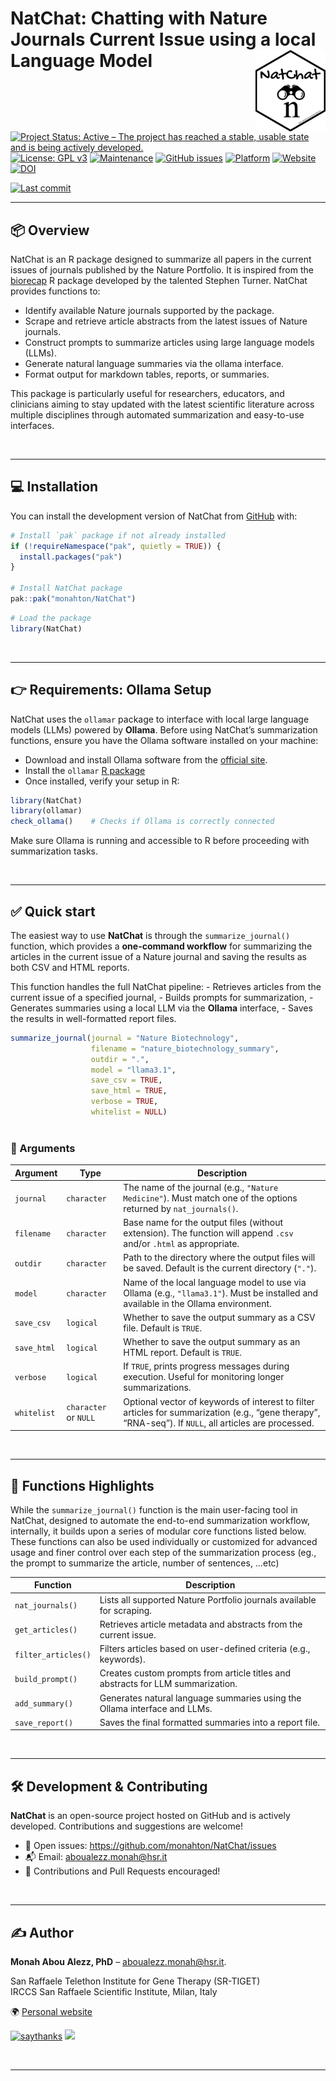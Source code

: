 
<!-- README.md is generated from README.Rmd. Please edit that file -->

# NatChat: Chatting with Nature Journals Current Issue using a local Language Model <img src="man/figures/NatChat_logo.png" align="right" height="130"/>

[![Project Status: Active – The project has reached a stable, usable
state and is being actively
developed.](https://www.repostatus.org/badges/latest/active.svg)](https://www.repostatus.org/#active)
[![License: GPL
v3](https://img.shields.io/badge/license-GPL--3-blue.svg)](https://www.gnu.org/licenses/gpl-3.0)
[![Maintenance](https://img.shields.io/badge/Maintained%3F-yes-green.svg)](https://github.com/monahton)
[![GitHub
issues](https://img.shields.io/github/issues/monahton/NatChat)](https://github.com/monahton/NatChat/issues)
[![Platform](https://img.shields.io/badge/platform-all-green)](https://cran.r-project.org/)
[![Website](https://img.shields.io/badge/docs-website-blue)](https://monahton.github.io/NatChat/)
[![DOI](https://zenodo.org/badge/DOI/10.5281/zenodo.15482472.svg)](https://doi.org/10.5281/zenodo.15482472)

[![Last
commit](https://img.shields.io/github/last-commit/monahton/NatChat)](https://github.com/monahton/GencoDymo2/commits/main)

------------------------------------------------------------------------

## 📦 Overview

NatChat is an R package designed to summarize all papers in the current
issues of journals published by the Nature Portfolio. It is inspired
from the [biorecap](https://github.com/stephenturner/biorecap) R package
developed by the talented Stephen Turner. NatChat provides functions to:

- Identify available Nature journals supported by the package.
- Scrape and retrieve article abstracts from the latest issues of Nature
  journals.
- Construct prompts to summarize articles using large language models
  (LLMs).
- Generate natural language summaries via the ollama interface.
- Format output for markdown tables, reports, or summaries.

This package is particularly useful for researchers, educators, and
clinicians aiming to stay updated with the latest scientific literature
across multiple disciplines through automated summarization and
easy-to-use interfaces.

<br>

------------------------------------------------------------------------

## 💻 Installation

You can install the development version of NatChat from
[GitHub](https://github.com/) with:

``` r
# Install `pak` package if not already installed
if (!requireNamespace("pak", quietly = TRUE)) {
  install.packages("pak")
}

# Install NatChat package
pak::pak("monahton/NatChat")
```

``` r
# Load the package
library(NatChat)
```

<br>

------------------------------------------------------------------------

## 👉 Requirements: Ollama Setup

NatChat uses the `ollamar` package to interface with local large
language models (LLMs) powered by **Ollama**. Before using NatChat’s
summarization functions, ensure you have the Ollama software installed
on your machine:

- Download and install Ollama software from the [official
  site](https://ollama.com/).
- Install the `ollamar` [R
  package](https://cran.r-project.org/web/packages/ollamar/index.html)
- Once installed, verify your setup in R:

``` r
library(NatChat)
library(ollamar)
check_ollama()    # Checks if Ollama is correctly connected
```

Make sure Ollama is running and accessible to R before proceeding with
summarization tasks.

<br>

------------------------------------------------------------------------

## ✅ Quick start

The easiest way to use **NatChat** is through the `summarize_journal()`
function, which provides a **one-command workflow** for summarizing the
articles in the current issue of a Nature journal and saving the results
as both CSV and HTML reports.

This function handles the full NatChat pipeline: - Retrieves articles
from the current issue of a specified journal, - Builds prompts for
summarization, - Generates summaries using a local LLM via the
**Ollama** interface, - Saves the results in well-formatted report
files.

``` r
summarize_journal(journal = "Nature Biotechnology",
                  filename = "nature_biotechnology_summary",
                  outdir = ".",
                  model = "llama3.1",
                  save_csv = TRUE,
                  save_html = TRUE,
                  verbose = TRUE,
                  whitelist = NULL)
                  
```

### 🧩 Arguments

| Argument | Type | Description |
|----|----|----|
| `journal` | `character` | The name of the journal (e.g., `"Nature Medicine"`). Must match one of the options returned by `nat_journals()`. |
| `filename` | `character` | Base name for the output files (without extension). The function will append `.csv` and/or `.html` as appropriate. |
| `outdir` | `character` | Path to the directory where the output files will be saved. Default is the current directory (`"."`). |
| `model` | `character` | Name of the local language model to use via Ollama (e.g., `"llama3.1"`). Must be installed and available in the Ollama environment. |
| `save_csv` | `logical` | Whether to save the output summary as a CSV file. Default is `TRUE`. |
| `save_html` | `logical` | Whether to save the output summary as an HTML report. Default is `TRUE`. |
| `verbose` | `logical` | If `TRUE`, prints progress messages during execution. Useful for monitoring longer summarizations. |
| `whitelist` | `character` or `NULL` | Optional vector of keywords of interest to filter articles for summarization (e.g., “gene therapy”, “RNA-seq”). If `NULL`, all articles are processed. |

<br>

------------------------------------------------------------------------

## 📁 Functions Highlights

While the `summarize_journal()` function is the main user-facing tool in
NatChat, designed to automate the end-to-end summarization workflow,
internally, it builds upon a series of modular core functions listed
below. These functions can also be used individually or customized for
advanced usage and finer control over each step of the summarization
process (eg., the prompt to summarize the article, number of sentences,
…etc)

| Function | Description |
|----|----|
| `nat_journals()` | Lists all supported Nature Portfolio journals available for scraping. |
| `get_articles()` | Retrieves article metadata and abstracts from the current issue. |
| `filter_articles()` | Filters articles based on user-defined criteria (e.g., keywords). |
| `build_prompt()` | Creates custom prompts from article titles and abstracts for LLM summarization. |
| `add_summary()` | Generates natural language summaries using the Ollama interface and LLMs. |
| `save_report()` | Saves the final formatted summaries into a report file. |

<br>

------------------------------------------------------------------------

## 🛠️ Development & Contributing

**NatChat** is an open-source project hosted on GitHub and is actively
developed. Contributions and suggestions are welcome!

- 🔧 Open issues: <https://github.com/monahton/NatChat/issues>
- 📬 Email: <aboualezz.monah@hsr.it>
- 🤝 Contributions and Pull Requests encouraged!

<br>

------------------------------------------------------------------------

## :writing_hand: Author

**Monah Abou Alezz, PhD** – <aboualezz.monah@hsr.it>.

San Raffaele Telethon Institute for Gene Therapy (SR-TIGET)  
IRCCS San Raffaele Scientific Institute, Milan, Italy

🌍 [Personal website](https://monahton.github.io)

[![saythanks](https://img.shields.io/badge/say-thanks-ff69b4.svg)](https://saythanks.io/to/monahton)
[![](https://img.shields.io/badge/follow%20me%20on-LinkedIn-blue.svg)](https://linkedin.com/in/monah-abou-alezz-phd-06a948ba)

<br>

------------------------------------------------------------------------
